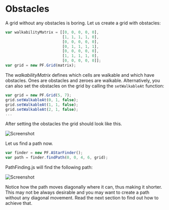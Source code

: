 # Obstacles
A grid without any obstacles is boring. Let us create a grid with obstacles:

```javascript
var walkabilityMatrix = [[0, 0, 0, 0, 0],
                         [1, 1, 1, 1, 0],
                         [0, 0, 0, 0, 0],
                         [0, 1, 1, 1, 1],
                         [0, 0, 0, 0, 0],
                         [1, 1, 1, 1, 0],
                         [0, 0, 0, 0, 0]];
var grid = new PF.Grid(matrix);
```

The _walkabilityMatrix_ defines which cells are walkable and which have
obstacles. Ones are obstacles and zeroes are walkable. Alternatively, you can
also set the obstacles on the grid by calling the `setWalkableAt` function:

```javascript
var grid = new PF.Grid(5, 7);
grid.setWalkableAt(0, 1, false);
grid.setWalkableAt(1, 1, false);
grid.setWalkableAt(2, 1, false);
...
```

After setting the obstacles the grid should look like this.

![Screenshot](images/5x7GridWithObstacles.png)

Let us find a path now.

```javascript
var finder = new PF.AStarFinder();
var path = finder.findPath(0, 0, 4, 6, grid);
```

PathFinding.js will find the following path:

![Screenshot](images/5x7GridWithObstaclesAndPath.png)

Notice how the path moves diagonally where it can, thus making it shorter. This
may not be always desirable and you may want to create a path without any
diagonal movement. Read the next section to find out how to achieve that.
